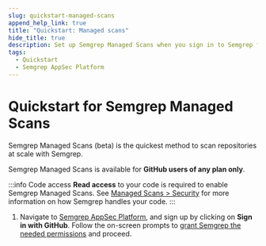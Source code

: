```yaml
---
slug: quickstart-managed-scans
append_help_link: true
title: "Quickstart: Managed scans"
hide_title: true
description: Set up Semgrep Managed Scans when you sign in to Semgrep for the first time.
tags:
  - Quickstart
  - Semgrep AppSec Platform
---
```


# Quickstart for Semgrep Managed Scans

Semgrep Managed Scans (beta) is the quickest method to scan repositories at scale with Semgrep.

Semgrep Managed Scans is available for **GitHub users of any plan only**.

:::info Code access
**Read access** to your code is required to enable Semgrep Managed Scans. See [Managed Scans > Security](/deployment/managed-scanning#security) for more information on how Semgrep handles your code.
:::

1. Navigate to [Semgrep AppSec Platform](https://semgrep.dev/login), and sign up by clicking on **Sign in with GitHub**. Follow the on-screen prompts to [grant Semgrep the needed permissions](/deployment/checklist/#permissions) and proceed.
